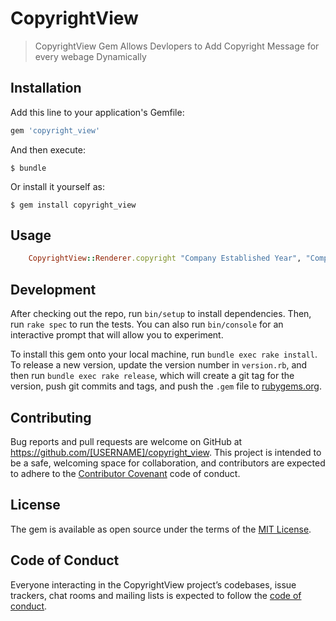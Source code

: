 # CopyrightView

> CopyrightView Gem Allows Devlopers to Add Copyright Message for every webage Dynamically

## Installation

Add this line to your application's Gemfile:

```ruby
gem 'copyright_view'
```

And then execute:

    $ bundle

Or install it yourself as:

    $ gem install copyright_view

## Usage

```ruby
	CopyrightView::Renderer.copyright "Company Established Year", "Company Name", "Message"
```

## Development

After checking out the repo, run `bin/setup` to install dependencies. Then, run `rake spec` to run the tests. You can also run `bin/console` for an interactive prompt that will allow you to experiment.

To install this gem onto your local machine, run `bundle exec rake install`. To release a new version, update the version number in `version.rb`, and then run `bundle exec rake release`, which will create a git tag for the version, push git commits and tags, and push the `.gem` file to [rubygems.org](https://rubygems.org).

## Contributing

Bug reports and pull requests are welcome on GitHub at https://github.com/[USERNAME]/copyright_view. This project is intended to be a safe, welcoming space for collaboration, and contributors are expected to adhere to the [Contributor Covenant](http://contributor-covenant.org) code of conduct.

## License

The gem is available as open source under the terms of the [MIT License](https://opensource.org/licenses/MIT).

## Code of Conduct

Everyone interacting in the CopyrightView project’s codebases, issue trackers, chat rooms and mailing lists is expected to follow the [code of conduct](https://github.com/[USERNAME]/copyright_view/blob/master/CODE_OF_CONDUCT.md).
